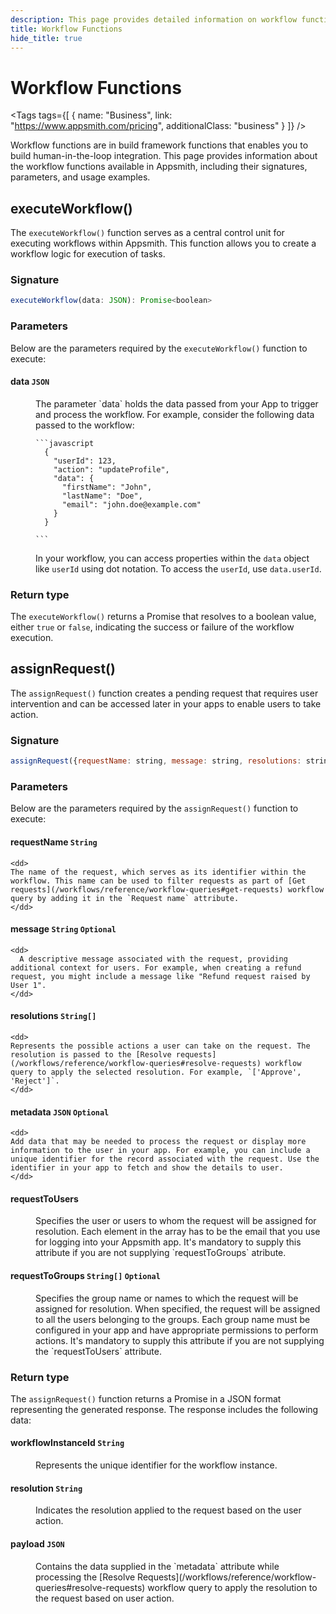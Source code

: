 ```yaml
---
description: This page provides detailed information on workflow functions available in Appsmith.
title: Workflow Functions
hide_title: true
---
```

<!-- vale off -->

<div className="tag-wrapper">
 <h1>Workflow Functions</h1>

<Tags
tags={[
{ name: "Business", link: "https://www.appsmith.com/pricing", additionalClass: "business" }
]}
/>

</div>

<!-- vale on -->

Workflow functions are in build framework functions that enables you to build human-in-the-loop integration. This page provides information about the workflow functions available in Appsmith, including their signatures, parameters, and usage examples.

## executeWorkflow()

The `executeWorkflow()` function serves as a central control unit for executing workflows within Appsmith. This function allows you to create a workflow logic for execution of tasks.

### Signature

```javascript
executeWorkflow(data: JSON): Promise<boolean>
```
### Parameters

Below are the parameters required by the `executeWorkflow()` function to execute:

#### data `JSON`

<dd>
  The parameter `data` holds the data passed from your App to trigger and process the workflow. For example, consider the following data passed to the workflow:

    ```javascript
      {
        "userId": 123,
        "action": "updateProfile",
        "data": {
          "firstName": "John",
          "lastName": "Doe",
          "email": "john.doe@example.com"
        }
      }

    ```
  In your workflow, you can access properties within the `data` object like `userId` using dot notation. To access the `userId`, use `data.userId`.
</dd>

### Return type

The `executeWorkflow()` returns a Promise that resolves to a boolean value, either `true` or `false`, indicating the success or failure of the workflow execution.

## assignRequest()

The `assignRequest()` function creates a pending request that requires user intervention and can be accessed later in your apps to enable users to take action.

### Signature

```javascript
assignRequest({requestName: string, message: string, resolutions: string[], metadata:{key: string, value: any}, requestToUsers: string[], requestToGroups: string[] }) : Promise<JSON>
```

### Parameters
 
Below are the parameters required by the `assignRequest()` function to execute:

#### requestName `String`

    <dd>
    The name of the request, which serves as its identifier within the workflow. This name can be used to filter requests as part of [Get requests](/workflows/reference/workflow-queries#get-requests) workflow query by adding it in the `Request name` attribute.
    </dd>

#### message `String` `Optional`
    <dd>
      A descriptive message associated with the request, providing additional context for users. For example, when creating a refund request, you might include a message like "Refund request raised by User 1".
    </dd>

#### resolutions `String[]`
    <dd>
    Represents the possible actions a user can take on the request. The resolution is passed to the [Resolve requests](/workflows/reference/workflow-queries#resolve-requests) workflow query to apply the selected resolution. For example, `['Approve', 'Reject']`.
    </dd>

#### metadata `JSON` `Optional `
    <dd>
    Add data that may be needed to process the request or display more information to the user in your app. For example, you can include a unique identifier for the record associated with the request. Use the identifier in your app to fetch and show the details to user.
    </dd>

#### requestToUsers  
   <dd>
   Specifies the user or users to whom the request will be assigned for resolution. Each element in the array has to be the email that you use for logging into your Appsmith app. It's mandatory to supply this attribute if you are not supplying `requestToGroups` atribute.
   </dd>

#### requestToGroups `String[]` `Optional`

<dd>
Specifies the group name or names to which the request will be assigned for resolution. When specified, the request will be assigned to all the users belonging to the groups. Each group name must be configured in your app and have appropriate permissions to perform actions. It's mandatory to supply this attribute if you are not supplying the `requestToUsers` attribute.
 </dd>

### Return type 

The `assignRequest()` function returns a Promise in a JSON format representing the generated response. The response includes the following data:

#### workflowInstanceId `String`

<dd>
  Represents the unique identifier for the workflow instance.
</dd>

#### resolution `String`

<dd>
  Indicates the resolution applied to the request based on the user action.
</dd>

#### payload `JSON`

<dd>
  Contains the data supplied in the `metadata` attribute while processing the [Resolve Requests](/workflows/reference/workflow-queries#resolve-requests) workflow query to apply the resolution to the request based on user action.
</dd>
 